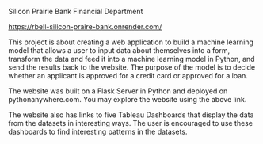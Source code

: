 Silicon Prairie Bank Financial Department

https://rbell-silicon-praire-bank.onrender.com/

This project is about creating a web application to build a machine learning model that allows a user to input data about themselves
into a form, transform the data and feed it into a machine learning model in Python, and send the results back to the website. The purpose 
of the model is to decide whether an applicant is approved for a credit card or approved for a loan. 

The website was built on a Flask Server in Python and deployed on pythonanywhere.com. You may explore the website using the above link.

The website also has links to five Tableau Dashboards that display the data from the datasets in interesting ways. The user is encouraged to 
use these dashboards to find interesting patterns in the datasets.